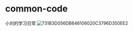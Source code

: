 # common-code
小刘的学习日常
![731B3D056DB646106020C3796D350EE2](https://user-images.githubusercontent.com/104200760/164700488-0f8302b7-83b2-43e9-b9a3-e2d539e5c354.png)
